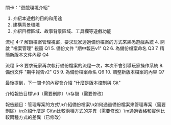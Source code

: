 關卡："遊戲環境介紹"

1. 介紹本遊戲的目的和用途
2. 建構背景環境
3. 介紹目標區域、故事背景區域、工具欄等遊戲功能

流程 4-7 解鎖檔案管理視窗，要求玩家透過備份檔案的方式來熟悉遊戲系統
4. 開啟 "檔案管理" 視窗 Q1
5. 備份文件 "期中報告v1" Q2
6. 為備份檔案命名 Q3
7. 精簡新版本文件內容 Q4

流程 5-8 要求玩家再次執行備份檔案的流程一次，本次不會引導玩家操作系統
8. 備份文件 "期中報告v2" Q5
9. 為備份檔案命名 Q6
10. 調整新版本檔案的內容 Q7

最後提到，下一關卡的內容會介紹 "什麼是版本控制與 Git"

介紹報告目標\nd（需要刪除）\n存儲（需要修改）

報告題目：管理專案的方式\n介紹備份檔案\n如何通過備份檔案來管理專案（需要刪除）\n介紹什麼是 Git\n比較兩種方式的差異（需要修改）\m通過表格和實例比較兩種方式的差異（已修改）

